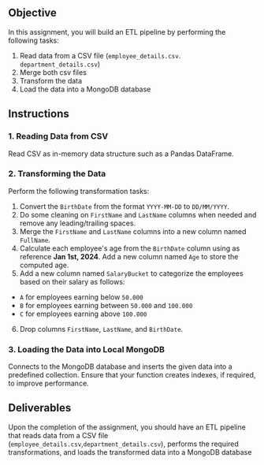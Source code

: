 ## Objective

In this assignment, you will build an ETL pipeline by performing the following tasks:

1. Read data from a CSV file (`employee_details.csv`. `department_details.csv`)
2. Merge both csv files
2. Transform the data
3. Load the data into a MongoDB database

## Instructions

### 1. Reading Data from CSV

Read CSV as in-memory data structure such as a Pandas DataFrame.

### 2. Transforming the Data

Perform the following transformation tasks:

1. Convert the `BirthDate` from the format `YYYY-MM-DD` to `DD/MM/YYYY`.
2. Do some cleaning on `FirstName` and `LastName` columns when needed and remove any leading/trailing spaces.
3. Merge the `FirstName` and `LastName` columns into a new column named `FullName`.
4. Calculate each employee's age from the `BirthDate` column using as reference **Jan 1st, 2024**. Add a new column named `Age` to store the computed age.
5. Add a new column named `SalaryBucket` to categorize the employees based on their salary as follows:
  - `A` for employees earning below `50.000`
  - `B` for employees earning between `50.000` and `100.000`
  - `C` for employees earning above `100.000`
6. Drop columns `FirstName`, `LastName`, and `BirthDate`.

### 3. Loading the Data into Local MongoDB

Connects to the MongoDB database and inserts the given data into a predefined collection. Ensure that your function creates indexes, if required, to improve performance.

## Deliverables

Upon the completion of the assignment, you should have an ETL pipeline that reads data from a CSV file (`employee_details.csv`,`department_details.csv`), performs the required transformations, and loads the transformed data into a MongoDB database

